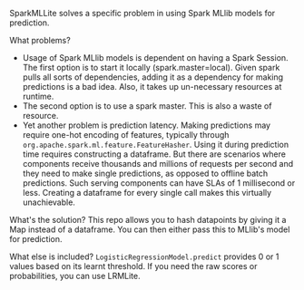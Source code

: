 SparkMLLite solves a specific problem in using Spark MLlib
models for prediction.

What problems?
- Usage of Spark MLlib models is dependent on having a Spark Session.
The first option is to start it locally (spark.master=local). Given 
spark pulls all sorts of dependencies, adding it as a dependency for 
making predictions is a bad idea. Also, it takes up un-necessary 
resources  at runtime.
- The second option is to use a spark master. This is also a waste
of resource.
- Yet another problem is prediction latency. Making predictions
may require one-hot encoding of features, typically through
`org.apache.spark.ml.feature.FeatureHasher`. Using it during prediction 
time requires constructing a dataframe. But there are scenarios where
components receive thousands and millions of requests per second and they
need to make single predictions, as opposed to offline batch predictions.
Such serving components can have SLAs of 1 millisecond or less. Creating
a dataframe for every single call makes this virtually unachievable.

What's the solution?
This repo allows you to hash datapoints by giving it a Map instead of
a dataframe. You can then either pass this to MLlib's model for prediction.

What else is included?
`LogisticRegressionModel.predict` provides 0 or 1 values based on its learnt
threshold. If you need the raw scores or probabilities, you can use LRMLite.
